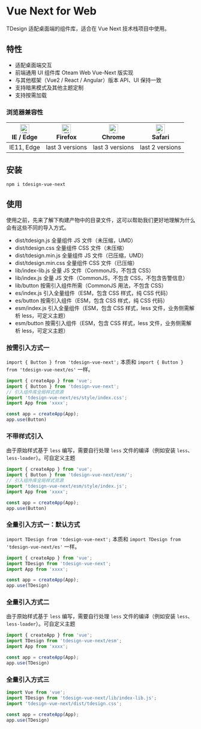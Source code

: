 # Vue Next for Web

TDesign 适配桌面端的组件库，适合在 Vue Next 技术栈项目中使用。

## 特性

- 适配桌面端交互
- 前端通用 UI 组件库 Oteam Web Vue-Next 版实现
- 与其他框架（Vue2 / React / Angular）版本 API、UI 保持一致
- 支持暗黑模式及其他主题定制
- 支持按需加载

### 浏览器兼容性

| [<img src="https://raw.githubusercontent.com/alrra/browser-logos/master/src/edge/edge_48x48.png" alt="IE / Edge" width="24px" height="24px" />](http://godban.github.io/browsers-support-badges/)<br/>IE / Edge | [<img src="https://raw.githubusercontent.com/alrra/browser-logos/master/src/firefox/firefox_48x48.png" alt="Firefox" width="24px" height="24px" />](http://godban.github.io/browsers-support-badges/)<br/>Firefox | [<img src="https://raw.githubusercontent.com/alrra/browser-logos/master/src/chrome/chrome_48x48.png" alt="Chrome" width="24px" height="24px" />](http://godban.github.io/browsers-support-badges/)<br/>Chrome | [<img src="https://raw.githubusercontent.com/alrra/browser-logos/master/src/safari/safari_48x48.png" alt="Safari" width="24px" height="24px" />](http://godban.github.io/browsers-support-badges/)<br/>Safari |
| --------- | --------- | --------- | --------- |
| IE11, Edge| last 3 versions| last 3 versions| last 2 versions

## 安装

```shell
npm i tdesign-vue-next
```

## 使用

使用之前，先来了解下构建产物中的目录文件，这可以帮助我们更好地理解为什么会有这些不同的导入方式。

- dist/tdesign.js 全量组件 JS 文件（未压缩，UMD）
- dist/tdesign.css 全量组件 CSS 文件（未压缩）
- dist/tdesign.min.js 全量组件 JS 文件（已压缩，UMD）
- dist/tdesign.min.css 全量组件 CSS 文件（已压缩）
- lib/index-lib.js 全量 JS 文件（CommonJS，不包含 CSS）
- lib/index.js 全量 JS 文件（CommonJS，不包含 CSS，不包含告警信息）
- lib/button 按需引入组件所需（CommonJS 用法，不包含 CSS）
- es/index.js 引入全量组件（ESM，包含 CSS 样式，纯 CSS 代码）
- es/button 按需引入组件（ESM，包含 CSS 样式，纯 CSS 代码）
- esm/index.js 引入全量组件（ESM，包含 CSS 样式，less 文件，业务侧需解析 less，可定义主题）
- esm/button 按需引入组件（ESM，包含 CSS 样式，less 文件，业务侧需解析 less，可定义主题）

### 按需引入方式一

`import { Button } from 'tdesign-vue-next';` 本质和 `import { Button } from 'tdesign-vue-next/es'` 一样。

```js
import { createApp } from 'vue';
import { Button } from 'tdesign-vue-next';
// 引入组件库全局样式资源
import 'tdesign-vue-next/es/style/index.css';
import App from 'xxxx';

const app = createApp(App);
app.use(Button)
```

### 不带样式引入

由于原始样式基于 `less` 编写，需要自行处理 `less` 文件的编译（例如安装 `less`、`less-loader`）。可自定义主题

```js
import { createApp } from 'vue';
import { Button } from 'tdesign-vue-next/esm/';
// 引入组件库全局样式资源
import 'tdesign-vue-next/esm/style/index.js';
import App from 'xxxx';

const app = createApp(App);
app.use(Button)
```

### 全量引入方式一：默认方式

`import TDesign from 'tdesign-vue-next';` 本质和 `import TDesign from 'tdesign-vue-next/es'` 一样。

```js
import { createApp } from 'vue';
import TDesign from 'tdesign-vue-next';
import App from 'xxxx';

const app = createApp(App);
app.use(TDesign)
```

### 全量引入方式二

由于原始样式基于 `less` 编写，需要自行处理 `less` 文件的编译（例如安装 `less`、`less-loader`）。可自定义主题

```js
import { createApp } from 'vue';
import TDesign from 'tdesign-vue-next/esm';
import App from 'xxxx';

const app = createApp(App);
app.use(TDesign)
```

### 全量引入方式三

```js
import Vue from 'vue';
import TDesign from 'tdesign-vue-next/lib/index-lib.js';
import 'tdesign-vue-next/dist/tdesign.css';

const app = createApp(App);
app.use(TDesign)
```
